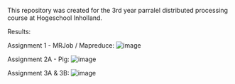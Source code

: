 This repository was created for the 3rd year parralel distributed processing course at Hogeschool Inholland.

Results:

Assignment 1 - MRJob / Mapreduce:
![image](https://user-images.githubusercontent.com/33691096/132738994-ea3529ac-6ec2-438d-9d85-a356dd2724b7.png)

Assignment 2A - Pig:
![image](https://user-images.githubusercontent.com/33691096/132739075-44b19e75-38b6-4ce9-81f7-d1ef2091ce20.png)

Assignment 3A & 3B:
![image](https://user-images.githubusercontent.com/33691096/132739234-66ca1e25-93c6-4992-b491-c381352e8059.png)

